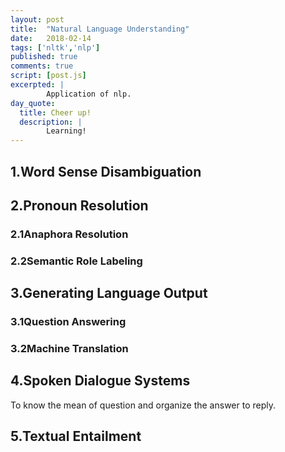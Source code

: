```yaml
---
layout: post
title:  "Natural Language Understanding"
date:   2018-02-14
tags: ['nltk','nlp']
published: true
comments: true
script: [post.js]
excerpted: |
        Application of nlp.
day_quote:
  title: Cheer up!
  description: |
        Learning!
---
```


## 1.Word Sense Disambiguation

## 2.Pronoun Resolution

### 2.1Anaphora Resolution

### 2.2Semantic Role Labeling

## 3.Generating Language Output

### 3.1Question Answering

### 3.2Machine Translation

## 4.Spoken Dialogue Systems
  To know the mean of question and organize the answer to reply.

## 5.Textual Entailment

